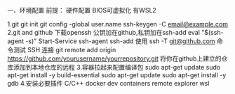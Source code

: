 一、环境配置
前提：
硬件配置 BIOS可虚拟化 
有WSL2

1.git
git init 
git config -global user.name
ssh-keygen -C email@example.com
2.git and github
下载openssh
公钥加在github,私钥加在ssh-add
eval "$(ssh-agent -s)"        Start-Service ssh-agent
ssh-add
使用 ssh -T git@github.com 命令测试 SSH 连接
git remote add origin https://github.com/yourusername/yourrepository.git    将你在github上建立的仓库添加到本地仓库的远程
3.容器拉起来配置编译包
sudo apt-get update
sudo apt-get install -y build-essential
sudo apt-get update
sudo apt-get install -y gdb
4.安装必要插件
C/C++
docker
dev containers
remote explorer
wsl